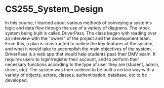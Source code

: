# CS255_System_Design

In this course, I learned about various methods of conveying a system's logic and data flow through the use of a variety of diagrams.
The mock system being built is called DriverPass. The class began with reading over an interview with the "owner" of the project and the
development team. From this, a plan is constructed to outline the key features of the system, and what it would take to accomplish the
main objectives of the system. DriverPass is a web app that would help students pass their DMV exam. It requires users to login/register their
account, and to perform their necessary functions according to the type of user they are (student, admin, driver, etc). The system was then
outlined to be built a certain way with a variety of objects, actors, classes, authentication, database, etc to be developed.
